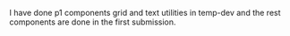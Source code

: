 I have  done p1  components grid and text utilities  in temp-dev and the rest components are done in the first submission.